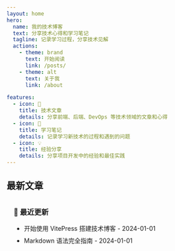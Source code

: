 ```yaml
---
layout: home
hero:
  name: 我的技术博客
  text: 分享技术心得和学习笔记
  tagline: 记录学习过程，分享技术见解
  actions:
    - theme: brand
      text: 开始阅读
      link: /posts/
    - theme: alt
      text: 关于我
      link: /about

features:
  - icon: 📝
    title: 技术文章
    details: 分享前端、后端、DevOps 等技术领域的文章和心得
  - icon: 🚀
    title: 学习笔记
    details: 记录学习新技术的过程和遇到的问题
  - icon: 💡
    title: 经验分享
    details: 分享项目开发中的经验和最佳实践
---
```


## 最新文章

<div class="vp-raw">
  <div class="custom-block">
    <h3>📖 最近更新</h3>
    <ul>
      <li><a href="/posts/getting-started">开始使用 VitePress 搭建技术博客</a> - 2024-01-01</li>
      <li><a href="/posts/markdown-guide">Markdown 语法完全指南</a> - 2024-01-01</li>
    </ul>
  </div>
</div>

<style>
.custom-block {
  padding: 1rem;
  border-radius: 8px;
  background: var(--vp-c-bg-soft);
  border: 1px solid var(--vp-c-divider);
}

.custom-block h3 {
  margin-top: 0;
  margin-bottom: 1rem;
  color: var(--vp-c-text-1);
}

.custom-block ul {
  margin: 0;
  padding-left: 1.5rem;
}

.custom-block li {
  margin-bottom: 0.5rem;
}

.custom-block a {
  color: var(--vp-c-brand);
  text-decoration: none;
}

.custom-block a:hover {
  text-decoration: underline;
}
</style>
